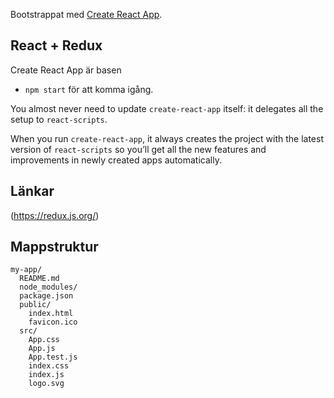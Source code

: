 Bootstrappat med [Create React App](https://github.com/facebookincubator/create-react-app).

## React + Redux

Create React App är basen

* `npm start` för att komma igång.

You almost never need to update `create-react-app` itself: it delegates all the setup to `react-scripts`.

When you run `create-react-app`, it always creates the project with the latest version of `react-scripts` so you’ll get all the new features and improvements in newly created apps automatically.

## Länkar
(https://redux.js.org/)

## Mappstruktur
```
my-app/
  README.md
  node_modules/
  package.json
  public/
    index.html
    favicon.ico
  src/
    App.css
    App.js
    App.test.js
    index.css
    index.js
    logo.svg
```
